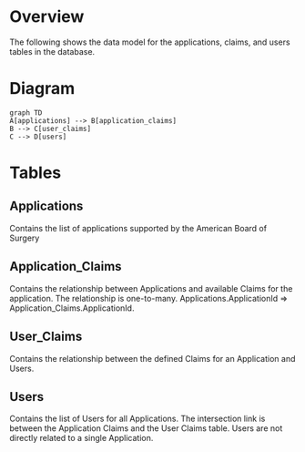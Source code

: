 # Overview
The following shows the data model for the applications, claims, and users tables in the database.

# Diagram
```mermaid
graph TD
A[applications] --> B[application_claims]
B --> C[user_claims]
C --> D[users]
```

# Tables
## Applications
Contains the list of applications supported by the American Board of Surgery
## Application_Claims
Contains the relationship between Applications and available Claims for the application.  The relationship is one-to-many. Applications.ApplicationId => Application_Claims.ApplicationId.
## User_Claims
Contains the relationship between the defined Claims for an Application and Users.
## Users
Contains the list of Users for all Applications. The intersection link is between the Application Claims and the User Claims table. Users are not directly related to a single Application. 
